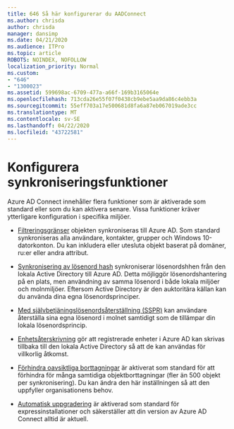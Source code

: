 ```yaml
---
title: 646 Så här konfigurerar du AADConnect
ms.author: chrisda
author: chrisda
manager: dansimp
ms.date: 04/21/2020
ms.audience: ITPro
ms.topic: article
ROBOTS: NOINDEX, NOFOLLOW
localization_priority: Normal
ms.custom:
- "646"
- "1300023"
ms.assetid: 599698ac-6709-477a-a66f-169b3165064e
ms.openlocfilehash: 713cda26e55f07f0438cb9ebe5aa9da86c4ebb3a
ms.sourcegitcommit: 55eff703a17e500681d8fa6a87eb067019ade3cc
ms.translationtype: MT
ms.contentlocale: sv-SE
ms.lasthandoff: 04/22/2020
ms.locfileid: "43722581"
---
```

# <a name="configure-sync-features"></a>Konfigurera synkroniseringsfunktioner

Azure AD Connect innehåller flera funktioner som är aktiverade som standard eller som du kan aktivera senare. Vissa funktioner kräver ytterligare konfiguration i specifika miljöer.

- [Filtreringsgränser](https://docs.microsoft.com/azure/active-directory/connect/active-directory-aadconnectsync-configure-filtering) objekten synkroniseras till Azure AD. Som standard synkroniseras alla användare, kontakter, grupper och Windows 10-datorkonton. Du kan inkludera eller utesluta objekt baserat på domäner, ru:er eller andra attribut.

- [Synkronisering av lösenord hash](https://docs.microsoft.com/azure/active-directory/connect/active-directory-aadconnectsync-implement-password-hash-synchronization) synkroniserar lösenordshhen från den lokala Active Directory till Azure AD. Detta möjliggör lösenordshantering på en plats, men användning av samma lösenord i både lokala miljöer och molnmiljöer. Eftersom Active Directory är den auktoritära källan kan du använda dina egna lösenordsprinciper.

- [Med självbetjäningslösenordsåterställning (SSPR)](https://docs.microsoft.com/azure/active-directory/authentication/quickstart-sspr) kan användare återställa sina egna lösenord i molnet samtidigt som de tillämpar din lokala lösenordsprincip.

- [Enhetsåterskrivning](https://docs.microsoft.com/azure/active-directory/connect/active-directory-aadconnect-feature-device-writeback) gör att registrerade enheter i Azure AD kan skrivas tillbaka till den lokala Active Directory så att de kan användas för villkorlig åtkomst.

- [Förhindra oavsiktliga borttagningar](https://docs.microsoft.com/azure/active-directory/connect/active-directory-aadconnectsync-feature-prevent-accidental-deletes) är aktiverat som standard för att förhindra för många samtidiga objektborttagningar (fler än 500 objekt per synkronisering). Du kan ändra den här inställningen så att den uppfyller organisationens behov.

- [Automatisk uppgradering](https://docs.microsoft.com/azure/active-directory/connect/active-directory-aadconnect-feature-automatic-upgrade) är aktiverad som standard för expressinstallationer och säkerställer att din version av Azure AD Connect alltid är aktuell.
